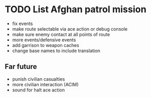 # TODO List Afghan patrol mission
- fix events
- make route selectable via ace action or debug console
- make sure enemy contact at all points of route
- more events/defensive events
- add garrison to weapon caches
- change base names to include translation
## Far future
- punish civilian casualties
- more civilian interaction (ACIM)
- sound for halt ace action
